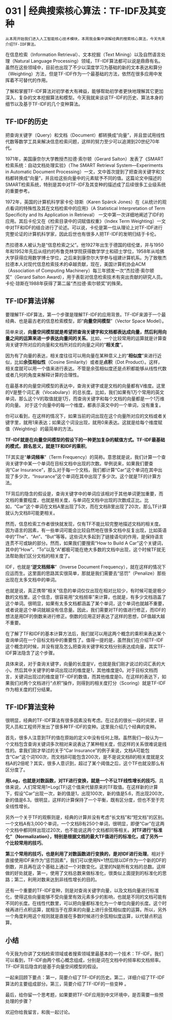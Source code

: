 # 031 | 经典搜索核心算法：TF-IDF及其变种

    从本周开始我们进入人工智能核心技术模块，本周我会集中讲解经典的搜索核心算法，今天先来介绍TF-IDF算法。

在信息检索（Information Retrieval）、文本挖掘（Text Mining）以及自然语言处理（Natural Language Processing）领域，TF-IDF算法都可以说是鼎鼎有名。虽然在这些领域中，目前也出现了不少以深度学习为基础的新的文本表达和算分（Weighting）方法，但是TF-IDF作为一个最基础的方法，依然在很多应用中发挥着不可替代的作用。

了解和掌握TF-IDF算法对初学者大有裨益，能够帮助初学者更快地理解其它更加深入、复杂的文本挖掘算法和模型。今天我就来谈谈TF-IDF的历史、算法本身的细节以及基于TF-IDF的几个变种算法。

## TF-IDF的历史

把查询关键字（Query）和文档（Document）都转换成“向量”，并且尝试用线性代数等数学工具来解决信息检索问题，这样的努力至少可以追溯到20世纪70年代。

1971年，美国康奈尔大学教授杰拉德·索尔顿（Gerard Salton）发表了《SMART检索系统：自动文档处理实验》（The SMART Retrieval System—Experiments in Automatic Document Processing）一文，文中首次提到了把查询关键字和文档都转换成“向量”，并且给这些向量中的元素赋予不同的值。这篇论文中描述的SMART检索系统，特别是其中对TF-IDF及其变种的描述成了后续很多工业级系统的重要参考。

1972年，英国的计算机科学家卡伦·琼斯（Karen Spärck Jones）在《从统计的观点看词的特殊性及其在文档检索中的应用》（A Statistical Interpretation of Term Specificity and Its Application in Retrieval） 一文中第一次详细地阐述了IDF的应用。其后卡伦又在《检索目录中的词赋值权重》（Index Term Weighting）一文中对TF和IDF的结合进行了论述。可以说，卡伦是第一位从理论上对TF-IDF进行完整论证的计算机科学家，因此后世也有很多人把TF-IDF的发明归结于卡伦。

杰拉德本人被认为是“信息检索之父”。他1927年出生于德国的纽伦堡，并与1950年和1952年先后从纽约的布鲁克林学院获得数学学士和硕士学位，1958年从哈佛大学获得应用数学博士学位，之后来到康奈尔大学参与组建计算机系。为了致敬杰拉德本人对现代信息检索技术的卓越贡献，现在，美国计算机协会ACM（Association of Computing Machinery）每三年颁发一次“杰拉德·索尔顿奖”（Gerard Salton Award），用于表彰对信息检索技术有突出贡献的研究人员。卡伦·琼斯在1988年获得了第二届“杰拉德·索尔顿奖”的殊荣。

## TF-IDF算法详解

要理解TF-IDF算法，第一个步骤是理解TF-IDF的应用背景。TF-IDF来源于一个最经典、也是最古老的信息检索模型，即“**向量空间模型**”（Vector Space Model）。

简单来说，**向量空间模型就是希望把查询关键字和文档都表达成向量，然后利用向量之间的运算来进一步表达向量间的关系**。比如，一个比较常用的运算就是计算查询关键字所对应的向量和文档所对应的向量之间的“**相关度**”。

因为有了向量的表达，相关度往往可以用向量在某种意义上的“**相似度**”来进行近似，比如**余弦相似性**（Cosine Similarity）或者是**点积**（Dot Product）。这样，相关度就可以用一个值来进行表达。不管是余弦相似度还是点积都能够从线性代数或者几何的角度来解释计算的合理性。

在最基本的向量空间模型的表达中，查询关键字或是文档的向量都有V维度。这里的V是整个词汇表（Vocabulary）的总长度。比如，我们如果有1万个常用的英文单词，那么这个V的取值就是1万，而查询关键字和每个文档的向量都是一个1万维的向量。 对于这个向量中的每一个维度，都表示英文中的一个单词，没有重复。

你可以看到，在这样的情况下，如果当前的词出现在这个向量所对应的文档或者关键字里，就用1来表达；如果这个词没出现，就用0来表达。这就是给每个维度赋值（Weighting）的最简单的方法。

**TF-IDF就是在向量空间模型的假设下的一种更加复杂的赋值方式。TF-IDF最基础的模式，顾名思义，就是TF和IDF的乘积**。

TF其实是“**单词频率**”（Term Frequency）的简称。意思就是说，我们计算一个查询关键字中某一个单词在目标文档中出现的次数。举例说来，如果我们要查询“Car Insurance”，那么对于每一个文档，我们都计算“Car”这个单词在其中出现了多少次，“Insurance”这个单词在其中出现了多少次。这个就是TF的计算方法。

TF背后的隐含的假设是，查询关键字中的单词应该相对于其他单词更加重要，而文档的重要程度，也就是相关度，与单词在文档中出现的次数成正比。比如，“Car”这个单词在文档A里出现了5次，而在文档B里出现了20次，那么TF计算就认为文档B可能更相关。

然而，信息检索工作者很快就发现，仅有TF不能比较完整地描述文档的相关度。因为语言的因素，有一些单词可能会比较自然地在很多文档中反复出现，比如英语中的“The”、“An”、“But”等等。这些词大多起到了链接语句的作用，是保持语言连贯不可或缺的部分。然而，如果我们要搜索“How to Build A Car”这个关键词，其中的“How”、“To”以及“A”都极可能在绝大多数的文档中出现，这个时候TF就无法帮助我们区分文档的相关度了。

IDF，也就是“**逆文档频率**”（Inverse Document Frequency），就在这样的情况下应运而生。这里面的思路其实很简单，那就是我们需要去“惩罚”（Penalize）那些出现在太多文档中的单词。

也就是说，真正携带“相关”信息的单词仅仅出现在相对比较少，有时候可能是极少数的文档里。这个信息，很容易用“文档频率”来计算，也就是，有多少文档涵盖了这个单词。很明显，如果有太多文档都涵盖了某个单词，这个单词也就越不重要，或者说是这个单词就越没有信息量。因此，我们需要对TF的值进行修正，而IDF的想法是用DF的倒数来进行修正。倒数的应用正好表达了这样的思想，DF值越大越不重要。

在了解了TF和IDF的基本计算方法后，我们就可以用这两个概念的乘积来表达某个查询单词在一个目标文档中的重要性了。值得一提的是，虽然我们在介绍TF-IDF这个概念的时候，并没有提及怎么把查询关键字和文档分别表达成向量，其实TF-IDF算法隐含了这个步骤。

具体来说，对于查询关键字，向量的长度是V，也就是我们刚才说过的词汇表的大小。然后其中关键字的单词出现过的维度是1，其他维度是0。对于目标文档而言，关键词出现过的维度是TF-IDF的数值，而其他维度是0。在这样的表达下，如果我们对两个文档进行“点积”操作，则得到的相关度打分（Scoring）就是TF-IDF作为相关度的打分结果。

## TF-IDF算法变种

很明显，经典的TF-IDF算法有很多因素没有考虑。在过去的很长一段时间里，研究人员和工程师开发出了很多种TF-IDF的变种。这里我介绍几个经典的变种。

首先，很多人注意到TF的值在原始的定义中没有任何上限。虽然我们一般认为一个文档包含查询关键词多次相对来说表达了某种相关度，但这样的关系很难说是线性的。拿我们刚才举过的关于“Car Insurance”的例子来说，文档A可能包含“Car”这个词100次，而文档B可能包含200次，是不是说文档B的相关度就是文档A的2倍呢？其实，很多人意识到，超过了某个阈值之后，这个TF也就没那么有区分度了。

**用Log，也就是对数函数，对TF进行变换，就是一个不让TF线性增长的技巧**。具体来说，人们常常用1+Log(TF)这个值来代替原来的TF取值。在这样新的计算下，假设“Car”出现一次，新的值是1，出现100次，新的值是5.6，而出现200次，新的值是6.3。很明显，这样的计算保持了一个平衡，既有区分度，但也不至于完全线性增长。

另外一个关于TF的观察则是，经典的计算并没有考虑“长文档”和“短文档”的区别。一个文档A有3,000个单词，一个文档B有250个单词，很明显，即便“Car”在这两个文档中都同样出现过20次，也不能说这两个文档都同等相关。**对TF进行“标准化”（Normalization），特别是根据文档的最大TF值进行的标准化，成了另外一个比较常用的技巧**。

**第三个常用的技巧，也是利用了对数函数进行变换的，是对IDF进行处理**。相对于直接使用IDF来作为“惩罚因素”，我们可以使用N+1然后除以DF作为一个新的DF的倒数，并且再在这个基础上通过一个对数变化。这里的N是所有文档的总数。这样做的好处就是，第一，使用了文档总数来做标准化，很类似上面提到的标准化的思路；第二，利用对数来达到非线性增长的目的。

还有一个重要的TF-IDF变种，则是对查询关键字向量，以及文档向量进行标准化，使得这些向量能够不受向量里有效元素多少的影响，也就是不同的文档可能有不同的长度。在线性代数里，可以把向量都标准化为一个单位向量的长度。这个时候再进行点积运算，就相当于在原来的向量上进行余弦相似度的运算。所以，另外一个角度利用这个规则就是直接在多数时候进行余弦相似度运算，以代替点积运算。

## 小结

今天我为你讲了文档检索领域或者搜索领域里最基本的一个技术：TF-IDF。我们可以看到，TF-IDF由两个核心概念组成，分别是词在文档中的频率和文档频率。TF-IDF背后隐含的是基于向量空间模型的假设。

一起来回顾下要点：第一，简要介绍了TF-IDF的历史。第二，详细介绍了TF-IDF算法的主要组成部分。第三，简要介绍了TF-IDF的一些变种 。

最后，给你留一个思考题，如果要把TF-IDF应用到中文环境中，是否需要一些预处理的步骤？

欢迎你给我留言，和我一起讨论。
    